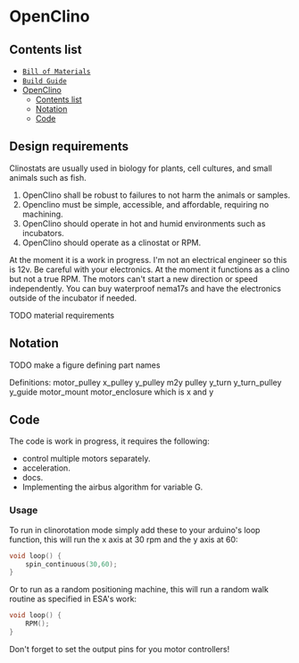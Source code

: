 # OpenClino

## Contents list

- [`Bill of Materials`](2_BOM.md)
- [`Build Guide`](3_build_guide.md)
- [OpenClino](#openclino)
  - [Contents list](#contents-list)
  - [Notation](#notation)
  - [Code](#code)

## Design requirements

Clinostats are usually used in biology for plants, cell cultures, and small animals such as fish.

1. OpenClino shall be robust to failures to not harm the animals or samples. 
2. Openclino must be simple, accessible, and affordable, requiring no machining.
3. OpenClino should operate in hot and humid environments such as incubators.
4. OpenClino should operate as a clinostat or RPM.

At the moment it is a work in progress.
I'm not an electrical engineer so this is 12v. Be careful with your electronics. 
At the moment it functions as a clino but not a true RPM. The motors can't start a new direction or speed independently.
You can buy waterproof nema17s and have the electronics outside of the incubator if needed.

TODO material requirements

## Notation
TODO make a figure defining part names

Definitions:
motor_pulley
x_pulley
y_pulley
m2y pulley
y_turn
y_turn_pulley
y_guide
motor_mount
motor_enclosure
which is x and y


## Code

The code is work in progress, it requires the following:
 - control multiple motors separately.
 - acceleration.
 - docs.
 - Implementing the airbus algorithm for variable G.

### Usage

To run in clinorotation mode simply add these to your arduino's loop function, this will run the x axis at 30 rpm and the y axis at 60:

```cpp
void loop() {
    spin_continuous(30,60);
}
```

Or to run as a random positioning machine, this will run a random walk routine as specified in ESA's work:


```cpp
void loop() {
    RPM();
}
```

Don't forget to set the output pins for you motor controllers!

